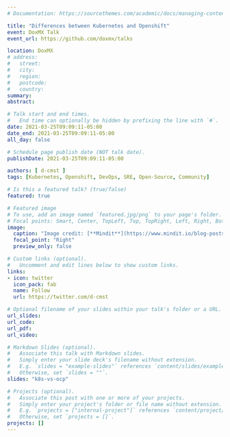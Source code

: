 ```yaml
---
# Documentation: https://sourcethemes.com/academic/docs/managing-content/

title: "Differences between Kubernetes and Openshift"
event: DoxMX Talk
event_url: https://github.com/doxmx/talks

location: DoxMX
# address:
#   street:
#   city:
#   region:
#   postcode:
#   country:
summary:
abstract:

# Talk start and end times.
#   End time can optionally be hidden by prefixing the line with `#`.
date: 2021-03-25T09:09:11-05:00
date_end: 2021-03-25T09:09:11-05:00
all_day: false

# Schedule page publish date (NOT talk date).
publishDate: 2021-03-25T09:09:11-05:00

authors: [ d-cmst ]
tags: [Kubernetes, Openshift, DevOps, SRE, Open-Source, Community]

# Is this a featured talk? (true/false)
featured: true

# Featured image
# To use, add an image named `featured.jpg/png` to your page's folder.
# Focal points: Smart, Center, TopLeft, Top, TopRight, Left, Right, BottomLeft, Bottom, BottomRight.
image:
  caption: "Image credit: [**Mindit**](https://www.mindit.io/blog-posts/openshift-versus-kubernetes)"
  focal_point: "Right"
  preview_only: false

# Custom links (optional).
#   Uncomment and edit lines below to show custom links.
links:
- icon: twitter
  icon_pack: fab
  name: Follow
  url: https://twitter.com/d-cmst

# Optional filename of your slides within your talk's folder or a URL.
url_slides:
url_code:
url_pdf:
url_video:

# Markdown Slides (optional).
#   Associate this talk with Markdown slides.
#   Simply enter your slide deck's filename without extension.
#   E.g. `slides = "example-slides"` references `content/slides/example-slides.md`.
#   Otherwise, set `slides = ""`.
slides: "k8s-vs-ocp"

# Projects (optional).
#   Associate this post with one or more of your projects.
#   Simply enter your project's folder or file name without extension.
#   E.g. `projects = ["internal-project"]` references `content/project/deep-learning/index.md`.
#   Otherwise, set `projects = []`.
projects: []
---
```

